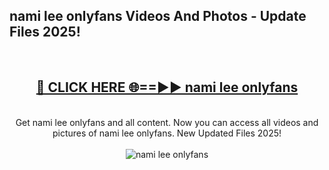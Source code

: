 <h2>nami lee onlyfans Videos And Photos - Update Files 2025!</h2>
<br>
<div align="center">
<h2><a href="https://linkcuts.com/hfmhzwbr" rel="nofollow">🔴 CLICK HERE 🌐==►► nami lee onlyfans</a></h2>
<br>
Get nami lee onlyfans and all content. Now you can access all videos and pictures of nami lee onlyfans. New Updated Files 2025!
<br>
<br>
<a href="https://linkcuts.com/hfmhzwbr" rel="nofollow" data-target="animated-image.originalLink"><img src="https://i.ibb.co.com/WyWwxjT/player-gif2.gif" alt="nami lee onlyfans" style="max-width: 100%; display: inline-block;" data-target="animated-image.originalImage"></a>
</div>
<br>